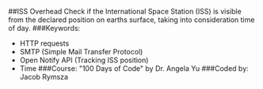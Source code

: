 ##ISS Overhead
Check if the International Space Station (ISS) is visible from the declared position on earths surface, taking into consideration time of day.
###Keywords:
* HTTP requests
* SMTP (Simple Mail Transfer Protocol)
* Open Notify API (Tracking ISS position)
* Time
###Course:
"100 Days of Code" by Dr. Angela Yu
###Coded by:
Jacob Rymsza